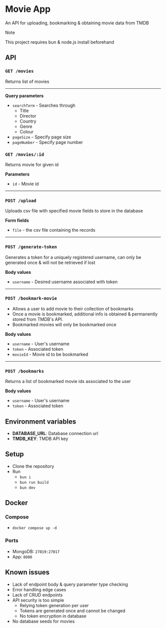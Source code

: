 # Movie App

An API for uploading, bookmarking & obtaining movie data from TMDB

> [!NOTE]
> This project requires bun & node.js install beforehand

## API

### `GET /movies`

Returns list of movies
***

**Query parameters**
- `searchTerm` - Searches through
  - Title
  - Director
  - Country
  - Genre
  - Colour
- `pageSize` - Specify page size
- `pageNumber` - Specify page number

### `GET /movies/:id`

Returns movie for given id

**Parameters**
- `id` - Movie id
***

### `POST /upload`

Uploads csv file with specified movie fields to store in the database

**Form fields**
- `file` - the csv file containing the records
***

### `POST /generate-token`

Generates a token for a uniquely registered username, can only be generated once & will not be retrieved if lost

**Body values**
- `username` - Desired username associated with token
***

### `POST /bookmark-movie`

- Allows a user to add movie to their collection of bookmarks
- Once a movie is bookmarked, additional info is obtained & permanently stored from TMDB's API.
- Bookmarked movies will only be bookmarked once

**Body values**
- `username` - User's username
- `token` - Associated token
- `movieId` - Movie id to be bookmarked
***

### `POST /bookmarks`

Returns a list of bookmarked movie ids associated to the user

**Body values**
- `username` - User's username
- `token` - Associated token

## Environment variables

- **DATABASE_URL**: Database connection url
- **TMDB_KEY**: TMDB API key

## Setup

- Clone the repository
- Run
  - `bun i`
  - `bun run build`
  - `bun dev`

## Docker

### Compose

- `docker compose up -d`

### Ports

- MongoDB: `27019:27017`
- App: `8080`

## Known issues

- Lack of endpoint body & query parameter type checking
- Error handling edge cases
- Lack of CRUD endpoints
- API security is too simple
  - Relying token generation per user
  - Tokens are generated once and cannot be changed
  - No token encryption in database
- No database seeds for movies